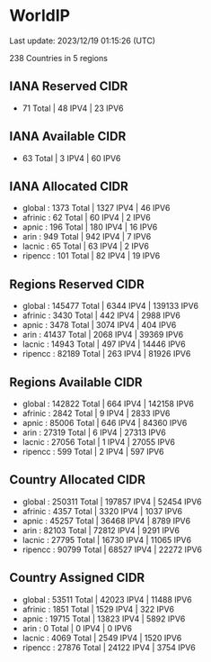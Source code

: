 # WorldIP

Last update: 2023/12/19 01:15:26 (UTC)

238 Countries in 5 regions

## IANA Reserved CIDR

- 71 Total | 48 IPV4 | 23 IPV6

## IANA Available CIDR

- 63 Total | 3 IPV4 | 60 IPV6

## IANA Allocated CIDR

- global : 1373 Total | 1327 IPV4 | 46 IPV6
- afrinic : 62 Total | 60 IPV4 | 2 IPV6
- apnic : 196 Total | 180 IPV4 | 16 IPV6
- arin : 949 Total | 942 IPV4 | 7 IPV6
- lacnic : 65 Total | 63 IPV4 | 2 IPV6
- ripencc : 101 Total | 82 IPV4 | 19 IPV6

## Regions Reserved CIDR

- global : 145477 Total | 6344 IPV4 | 139133 IPV6
- afrinic : 3430 Total | 442 IPV4 | 2988 IPV6
- apnic : 3478 Total | 3074 IPV4 | 404 IPV6
- arin : 41437 Total | 2068 IPV4 | 39369 IPV6
- lacnic : 14943 Total | 497 IPV4 | 14446 IPV6
- ripencc : 82189 Total | 263 IPV4 | 81926 IPV6

## Regions Available CIDR

- global : 142822 Total | 664 IPV4 | 142158 IPV6
- afrinic : 2842 Total | 9 IPV4 | 2833 IPV6
- apnic : 85006 Total | 646 IPV4 | 84360 IPV6
- arin : 27319 Total | 6 IPV4 | 27313 IPV6
- lacnic : 27056 Total | 1 IPV4 | 27055 IPV6
- ripencc : 599 Total | 2 IPV4 | 597 IPV6

## Country Allocated CIDR

- global : 250311 Total | 197857 IPV4 | 52454 IPV6
- afrinic : 4357 Total | 3320 IPV4 | 1037 IPV6
- apnic : 45257 Total | 36468 IPV4 | 8789 IPV6
- arin : 82103 Total | 72812 IPV4 | 9291 IPV6
- lacnic : 27795 Total | 16730 IPV4 | 11065 IPV6
- ripencc : 90799 Total | 68527 IPV4 | 22272 IPV6

## Country Assigned CIDR

- global : 53511 Total | 42023 IPV4 | 11488 IPV6
- afrinic : 1851 Total | 1529 IPV4 | 322 IPV6
- apnic : 19715 Total | 13823 IPV4 | 5892 IPV6
- arin : 0 Total | 0 IPV4 | 0 IPV6
- lacnic : 4069 Total | 2549 IPV4 | 1520 IPV6
- ripencc : 27876 Total | 24122 IPV4 | 3754 IPV6
